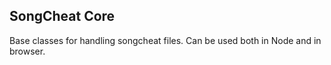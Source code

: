 SongCheat Core
--------------

Base classes for handling songcheat files. Can be used both in Node and in browser.
